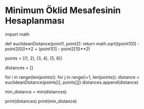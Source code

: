 # Minimum Öklid Mesafesinin Hesaplanması
import math

def euclideanDistance(point1, point2):
    return math.sqrt((point1[0] - point2[0])**2 + (point1[1] - point2[1])**2)

points = [(1, 2), (3, 4), (5, 6)]

distances = []

for i in range(len(points)):
    for j in range(i+1, len(points)):
        distance = euclideanDistance(points[i], points[j])
        distances.append(distance)

min_distance = min(distances)

print(distances)
print(min_distance)
